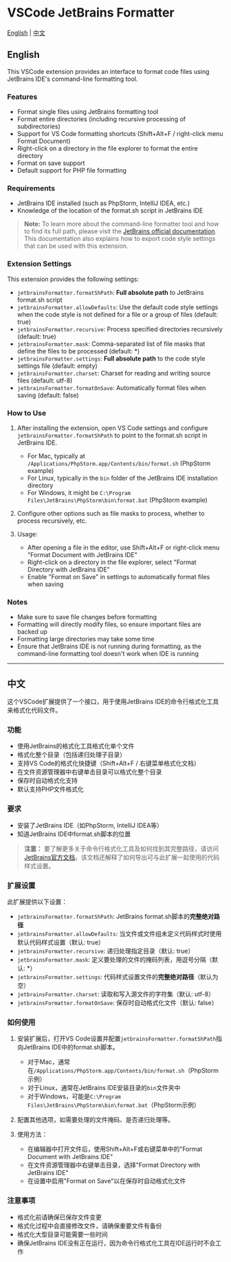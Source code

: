 # VSCode JetBrains Formatter

[English](#english) | [中文](#中文)

<a id="english"></a>
## English

This VSCode extension provides an interface to format code files using JetBrains IDE's command-line formatting tool.

### Features

- Format single files using JetBrains formatting tool
- Format entire directories (including recursive processing of subdirectories)
- Support for VS Code formatting shortcuts (Shift+Alt+F / right-click menu Format Document)
- Right-click on a directory in the file explorer to format the entire directory
- Format on save support
- Default support for PHP file formatting

### Requirements

- JetBrains IDE installed (such as PhpStorm, IntelliJ IDEA, etc.)
- Knowledge of the location of the format.sh script in JetBrains IDE

> **Note:** To learn more about the command-line formatter tool and how to find its full path, please visit the [JetBrains official documentation](https://www.jetbrains.com/help/idea/command-line-formatter.html). This documentation also explains how to export code style settings that can be used with this extension.

### Extension Settings

This extension provides the following settings:

* `jetbrainsFormatter.formatShPath`: **Full absolute path** to JetBrains format.sh script
* `jetbrainsFormatter.allowDefaults`: Use the default code style settings when the code style is not defined for a file or a group of files (default: true)
* `jetbrainsFormatter.recursive`: Process specified directories recursively (default: true)
* `jetbrainsFormatter.mask`: Comma-separated list of file masks that define the files to be processed (default: *)
* `jetbrainsFormatter.settings`: **Full absolute path** to the code style settings file (default: empty)
* `jetbrainsFormatter.charset`: Charset for reading and writing source files (default: utf-8)
* `jetbrainsFormatter.formatOnSave`: Automatically format files when saving (default: false)

### How to Use

1. After installing the extension, open VS Code settings and configure `jetbrainsFormatter.formatShPath` to point to the format.sh script in JetBrains IDE.
   - For Mac, typically at `/Applications/PhpStorm.app/Contents/bin/format.sh` (PhpStorm example)
   - For Linux, typically in the `bin` folder of the JetBrains IDE installation directory
   - For Windows, it might be `C:\Program Files\JetBrains\PhpStorm\bin\format.bat` (PhpStorm example)

2. Configure other options such as file masks to process, whether to process recursively, etc.

3. Usage:
   - After opening a file in the editor, use Shift+Alt+F or right-click menu "Format Document with JetBrains IDE"
   - Right-click on a directory in the file explorer, select "Format Directory with JetBrains IDE"
   - Enable "Format on Save" in settings to automatically format files when saving

### Notes

- Make sure to save file changes before formatting
- Formatting will directly modify files, so ensure important files are backed up
- Formatting large directories may take some time
- Ensure that JetBrains IDE is not running during formatting, as the command-line formatting tool doesn't work when IDE is running

---

<a id="中文"></a>
## 中文

这个VSCode扩展提供了一个接口，用于使用JetBrains IDE的命令行格式化工具来格式化代码文件。

### 功能

- 使用JetBrains的格式化工具格式化单个文件
- 格式化整个目录（包括递归处理子目录）
- 支持VS Code的格式化快捷键（Shift+Alt+F / 右键菜单格式化文档）
- 在文件资源管理器中右键单击目录可以格式化整个目录
- 保存时自动格式化支持
- 默认支持PHP文件格式化

### 要求

- 安装了JetBrains IDE（如PhpStorm, IntelliJ IDEA等）
- 知道JetBrains IDE中format.sh脚本的位置

> **注意：** 要了解更多关于命令行格式化工具及如何找到其完整路径，请访问[JetBrains官方文档](https://www.jetbrains.com/help/idea/command-line-formatter.html)。该文档还解释了如何导出可与此扩展一起使用的代码样式设置。

### 扩展设置

此扩展提供以下设置：

* `jetbrainsFormatter.formatShPath`: JetBrains format.sh脚本的**完整绝对路径**
* `jetbrainsFormatter.allowDefaults`: 当文件或文件组未定义代码样式时使用默认代码样式设置（默认: true）
* `jetbrainsFormatter.recursive`: 递归处理指定目录（默认: true）
* `jetbrainsFormatter.mask`: 定义要处理的文件的掩码列表，用逗号分隔（默认: *）
* `jetbrainsFormatter.settings`: 代码样式设置文件的**完整绝对路径**（默认为空）
* `jetbrainsFormatter.charset`: 读取和写入源文件的字符集（默认: utf-8）
* `jetbrainsFormatter.formatOnSave`: 保存时自动格式化文件（默认: false）

### 如何使用

1. 安装扩展后，打开VS Code设置并配置`jetbrainsFormatter.formatShPath`指向JetBrains IDE中的format.sh脚本。
   - 对于Mac，通常在`/Applications/PhpStorm.app/Contents/bin/format.sh`（PhpStorm示例）
   - 对于Linux，通常在JetBrains IDE安装目录的`bin`文件夹中
   - 对于Windows，可能是`C:\Program Files\JetBrains\PhpStorm\bin\format.bat`（PhpStorm示例）

2. 配置其他选项，如需要处理的文件掩码、是否递归处理等。

3. 使用方法：
   - 在编辑器中打开文件后，使用Shift+Alt+F或右键菜单中的"Format Document with JetBrains IDE"
   - 在文件资源管理器中右键单击目录，选择"Format Directory with JetBrains IDE"
   - 在设置中启用"Format on Save"以在保存时自动格式化文件

### 注意事项

- 格式化前请确保已保存文件变更
- 格式化过程中会直接修改文件，请确保重要文件有备份
- 格式化大型目录可能需要一些时间
- 确保JetBrains IDE没有正在运行，因为命令行格式化工具在IDE运行时不会工作 